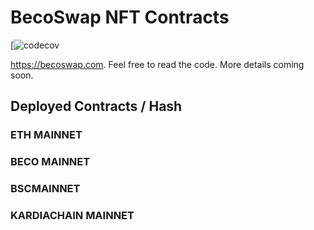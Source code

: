 # BecoSwap NFT Contracts

[![codecov](https://codecov.io/gh/becoswap/nft-contracts/branch/master/graph/badge.svg?token=5XMLP74IR0)

https://becoswap.com. Feel free to read the code. More details coming soon.

## Deployed Contracts / Hash

### ETH MAINNET

### BECO MAINNET

### BSCMAINNET

### KARDIACHAIN MAINNET
